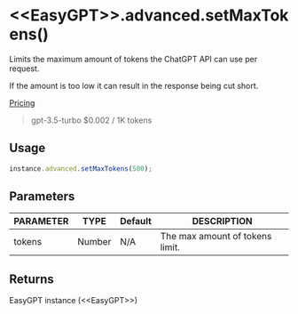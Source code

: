 # &lt;&lt;EasyGPT&gt;&gt;.advanced.setMaxTokens()

Limits the maximum amount of tokens the ChatGPT API can use per request.

If the amount is too low it can result in the response being cut short.

[Pricing](https://openai.com/pricing)

> gpt-3.5-turbo	$0.002 / 1K tokens
## Usage

```js
instance.advanced.setMaxTokens(500);
```

## Parameters

| PARAMETER | TYPE | Default | DESCRIPTION |
|-----------|------|---------|-------------|
|tokens    |Number|N/A      |The max amount of tokens limit.|

## Returns
EasyGPT instance (&lt;&lt;EasyGPT&gt;&gt;)